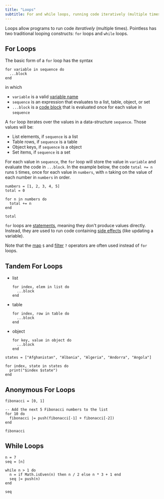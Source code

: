 ```yaml
---
title: "Loops"
subtitle: For and while loops, running code iteratively (multiple times)
---
```


Loops allow programs to run code _iteratively_ (multiple times). Pointless has
two traditional looping constructs: `for` loops and `while` loops.

## For Loops

The basic form of a `for` loop has the syntax

```ptls --no-eval
for variable in sequence do
  ...block
end
```

in which

- `variable` is a valid [variable name](../variables#defining-variables)
- `sequence` is an expression that evaluates to a list, table, object, or set
- `...block` is a [code block](misc#code-blocks) that is evaluated once for each
  value in `sequence`

A `for` loop iterates over the values in a data-structure `sequence`. Those
values will be:

- List elements, if `sequence` is a list
- Table rows, if `sequence` is a table
- Object keys, if `sequence` is a object
- Set items, if `sequence` is a set

For each value in `sequence`, the `for` loop will store the value in `variable`
and evaluate the code in `...block`. In the example below, the code `total += n`
runs `5` times, once for each value in `numbers`, with `n` taking on the value
of each number in `numbers` in order.

```ptls
numbers = [1, 2, 3, 4, 5]
total = 0

for n in numbers do
  total += n
end

total
```

`for` loops are [statements](../misc#statements), meaning they don't produce
values directly. Instead, they are used to run code containing
[side effects](../misc#side-effects) (like updating a variable).

Note that the [map](../pipelines#map) `$` and [filter](../pipelines#filter) `?`
operators are often used instead of `for` loops.

## Tandem For Loops

- list

  ```ptls --no-eval
  for index, elem in list do
    ...block
  end
  ```

- table

  ```ptls --no-eval
  for index, row in table do
    ...block
  end
  ```

- object

  ```ptls --no-eval
  for key, value in object do
    ...block
  end
  ```

```ptls
states = ["Afghanistan", "Albania", "Algeria", "Andorra", "Angola"]

for index, state in states do
  print("$index $state")
end
```

## Anonymous For Loops

```ptls
fibonacci = [0, 1]

-- Add the next 5 Fibonacci numbers to the list
for 10 do
  fibonacci |= push(fibonacci[-1] + fibonacci[-2])
end

fibonacci
```

## While Loops

```ptls
n = 7
seq = [n]

while n > 1 do
  n = if Math.isEven(n) then n / 2 else n * 3 + 1 end
  seq |= push(n)
end

seq
```
